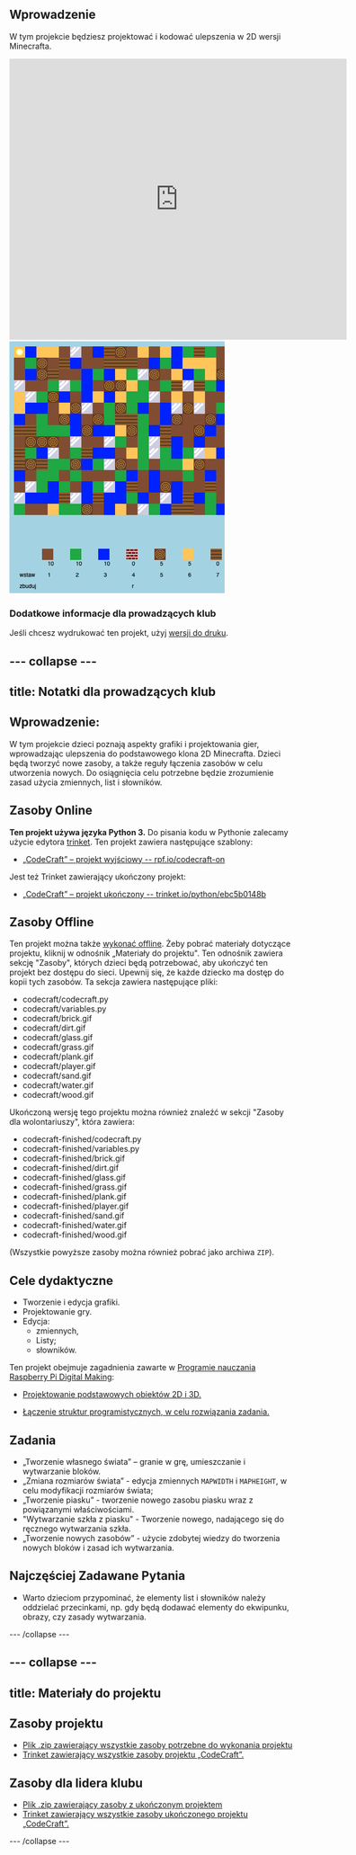 ## Wprowadzenie

W tym projekcie będziesz projektować i kodować ulepszenia w 2D wersji Minecrafta.

<div class="trinket">
  <iframe src="https://trinket.io/embed/python/ebc5b0148b?outputOnly=true&start=result" width="600" height="500" frameborder="0" marginwidth="0" marginheight="0" allowfullscreen>
  </iframe>
  <img src="images/craft-finished.png">
</div>

### Dodatkowe informacje dla prowadzących klub

Jeśli chcesz wydrukować ten projekt, użyj [wersji do druku](https://projects.raspberrypi.org/en/projects/codecraft/print).

## \--- collapse \---

## title: Notatki dla prowadzących klub

## Wprowadzenie:

W tym projekcie dzieci poznają aspekty grafiki i projektowania gier, wprowadzając ulepszenia do podstawowego klona 2D Minecrafta. Dzieci będą tworzyć nowe zasoby, a także reguły łączenia zasobów w celu utworzenia nowych. Do osiągnięcia celu potrzebne będzie zrozumienie zasad użycia zmiennych, list i słowników.

## Zasoby Online

**Ten projekt używa języka Python 3.** Do pisania kodu w Pythonie zalecamy użycie edytora [trinket](https://trinket.io/). Ten projekt zawiera następujące szablony:

+ [„CodeCraft” – projekt wyjściowy -- rpf.io/codecraft-on](http://rpf.io/codecraft-on)

Jest też Trinket zawierający ukończony projekt:

+ [„CodeCraft” – projekt ukończony -- trinket.io/python/ebc5b0148b](https://trinket.io/python/ebc5b0148b)

## Zasoby Offline

Ten projekt można także [wykonać offline](https://www.codeclubprojects.org/en-GB/resources/python-working-offline/). Żeby pobrać materiały dotyczące projektu, kliknij w odnośnik „Materiały do projektu". Ten odnośnik zawiera sekcję "Zasoby", których dzieci będą potrzebować, aby ukończyć ten projekt bez dostępu do sieci. Upewnij się, że każde dziecko ma dostęp do kopii tych zasobów. Ta sekcja zawiera następujące pliki:

+ codecraft/codecraft.py
+ codecraft/variables.py
+ codecraft/brick.gif
+ codecraft/dirt.gif
+ codecraft/glass.gif
+ codecraft/grass.gif
+ codecraft/plank.gif
+ codecraft/player.gif
+ codecraft/sand.gif
+ codecraft/water.gif
+ codecraft/wood.gif

Ukończoną wersję tego projektu można również znaleźć w sekcji "Zasoby dla wolontariuszy", która zawiera:

+ codecraft-finished/codecraft.py
+ codecraft-finished/variables.py
+ codecraft-finished/brick.gif
+ codecraft-finished/dirt.gif
+ codecraft-finished/glass.gif
+ codecraft-finished/grass.gif
+ codecraft-finished/plank.gif
+ codecraft-finished/player.gif
+ codecraft-finished/sand.gif
+ codecraft-finished/water.gif
+ codecraft-finished/wood.gif

(Wszystkie powyższe zasoby można również pobrać jako archiwa `ZIP`).

## Cele dydaktyczne

+ Tworzenie i edycja grafiki.
+ Projektowanie gry.
+ Edycja: 
    + zmiennych,
    + Listy;
    + słowników.

Ten projekt obejmuje zagadnienia zawarte w [Programie nauczania Raspberry Pi Digital Making](http://rpf.io/curriculum):

+ [Projektowanie podstawowych obiektów 2D i 3D.](https://www.raspberrypi.org/curriculum/design/creator)

+ [Łączenie struktur programistycznych, w celu rozwiązania zadania.](https://www.raspberrypi.org/curriculum/programming/builder)

## Zadania

+ „Tworzenie własnego świata” – granie w grę, umieszczanie i wytwarzanie bloków.
+ „Zmiana rozmiarów świata” - edycja zmiennych `MAPWIDTH` i `MAPHEIGHT`, w celu modyfikacji rozmiarów świata;
+ „Tworzenie piasku” - tworzenie nowego zasobu piasku wraz z powiązanymi właściwościami.
+ "Wytwarzanie szkła z piasku" - Tworzenie nowego, nadającego się do ręcznego wytwarzania szkła.
+ „Tworzenie nowych zasobów” - użycie zdobytej wiedzy do tworzenia nowych bloków i zasad ich wytwarzania.

## Najczęściej Zadawane Pytania

+ Warto dzieciom przypominać, że elementy list i słowników należy oddzielać przecinkami, np. gdy będą dodawać elementy do ekwipunku, obrazy, czy zasady wytwarzania.

\--- /collapse \---

## \--- collapse \---

## title: Materiały do projektu

## Zasoby projektu

+ [Plik .zip zawierający wszystkie zasoby potrzebne do wykonania projektu](http://rpf.io/p/en/codecraft-go)
+ [Trinket zawierający wszystkie zasoby projektu „CodeCraft”.](http://rpf.io/codecraft-on)

## Zasoby dla lidera klubu

+ [Plik .zip zawierający zasoby z ukończonym projektem](http://rpf.io/p/en/codecraft-get)
+ [Trinket zawierający wszystkie zasoby ukończonego projektu „CodeCraft”.](https://trinket.io/python/ebc5b0148b)

\--- /collapse \---